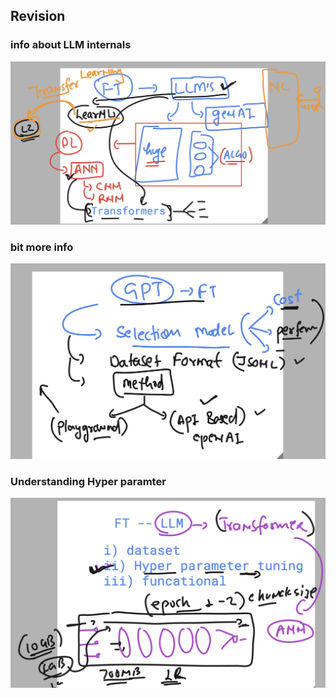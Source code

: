 ## Revision 
### info about LLM internals 

<img src="llm1.png">

### bit more info 

<img src="llm2.png">

### Understanding Hyper paramter 

<img src="llm3.png">

